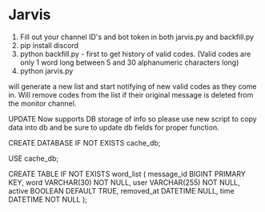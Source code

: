 # Jarvis
1.  Fill out your channel ID's and bot token in both jarvis.py and backfill.py
2.  pip install discord
3.  python backfill.py - first to get history of valid codes.  (Valid codes are only 1 word long between 5 and 30 alphanumeric characters long)
4.  python jarvis.py

   will generate a new list and start notifying of new valid codes as they come in.  Will remove codes from the list if their original message is deleted from the monitor channel.

UPDATE
 Now supports DB storage of info so please use new script to copy data into db and be sure to update db fields for proper function.

CREATE DATABASE IF NOT EXISTS cache_db;

USE cache_db;

CREATE TABLE IF NOT EXISTS word_list (
    message_id BIGINT PRIMARY KEY,
    word VARCHAR(30) NOT NULL,
    user VARCHAR(255) NOT NULL,
    active BOOLEAN DEFAULT TRUE,
    removed_at DATETIME NULL,
    time DATETIME NOT NULL
);
